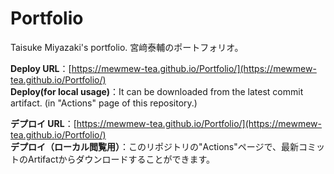 # Portfolio
Taisuke Miyazaki's portfolio.
宮﨑泰輔のポートフォリオ。

**Deploy URL**：[https://mewmew-tea.github.io/Portfolio/](https://mewmew-tea.github.io/Portfolio/)  
**Deploy(for local usage)**：It can be downloaded from the latest commit artifact. (in "Actions" page of this repository.)

**デプロイ URL**：[https://mewmew-tea.github.io/Portfolio/](https://mewmew-tea.github.io/Portfolio/)  
**デプロイ（ローカル閲覧用）**：このリポジトリの"Actions"ページで、最新コミットのArtifactからダウンロードすることができます。
